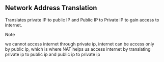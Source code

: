 ## Network Address Translation

Translates private IP to public IP and Public IP to Private IP to gain access to internet.

> [!NOTE]
> we cannot access internet through private ip, internet can be access only by public ip, which is where NAT helps us access internet by translating private ip to public ip and public ip to private ip
